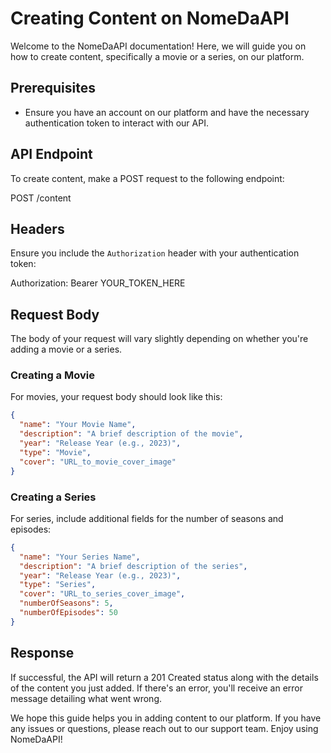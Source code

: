 # Creating Content on NomeDaAPI

Welcome to the NomeDaAPI documentation! Here, we will guide you on how to create content, specifically a movie or a series, on our platform.

## Prerequisites

- Ensure you have an account on our platform and have the necessary authentication token to interact with our API.

## API Endpoint

To create content, make a POST request to the following endpoint:

POST /content

## Headers

Ensure you include the `Authorization` header with your authentication token:

Authorization: Bearer YOUR_TOKEN_HERE

## Request Body

The body of your request will vary slightly depending on whether you're adding a movie or a series.

### Creating a Movie

For movies, your request body should look like this:

```json
{
  "name": "Your Movie Name",
  "description": "A brief description of the movie",
  "year": "Release Year (e.g., 2023)",
  "type": "Movie",
  "cover": "URL_to_movie_cover_image"
}
```

### Creating a Series

For series, include additional fields for the number of seasons and episodes:

```json
{
  "name": "Your Series Name",
  "description": "A brief description of the series",
  "year": "Release Year (e.g., 2023)",
  "type": "Series",
  "cover": "URL_to_series_cover_image",
  "numberOfSeasons": 5,
  "numberOfEpisodes": 50
}
```

## Response

If successful, the API will return a 201 Created status along with the details of the content you just added. If there's an error, you'll receive an error message detailing what went wrong.

We hope this guide helps you in adding content to our platform. If you have any issues or questions, please reach out to our support team. Enjoy using NomeDaAPI!
